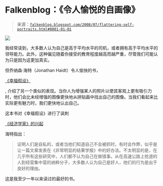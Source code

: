<!--yml

类别：未分类

日期：2024-05-12 23:05:51

-->

# Falkenblog：《令人愉悦的自画像》

> 来源：[`falkenblog.blogspot.com/2008/07/flattering-self-portraits.html#0001-01-01`](http://falkenblog.blogspot.com/2008/07/flattering-self-portraits.html#0001-01-01)

![](https://blogger.googleusercontent.com/img/b/R29vZ2xl/AVvXsEhcMIPbuG-jLpRPj6WztnrAQRH6nBfgBZgQldNIY2429QEbXHKxQxw8byfaDI99CtBqFHTCXe1LkN2jCYmiju7T1IEdzjgwnr2jyK_FlpHBkHQ2Be7VIXT5riFnNMaGwFMal2rqpQ/s1600-h/happiness.jpg)

我经常读到，大多数人认为自己是高于平均水平的司机，或者拥有高于平均水平的领导能力。此外，这种偏见随着你接受的教育程度越高而越严重，尽管我们可能认为只是因为这更加真实。 

但乔纳森·海特（Jonathan Haidt）令人愉快的书，

[《幸福假设》](http://www.happinesshypothesis.com/)

, 介绍了另一个类似的表现。当你人为增强某人的照片以使其客观上更有吸引力时，他们会比未经增强的图像更快地从拼贴画中找出自己的图像。当我们看起来比实际更有魅力时，我们更快地认出自己。

这本书对《幸福假设》进行了讽刺

[《经济学家》的兴起](http://falkenblog.blogspot.com/2008/04/why-freakonomics-craze.html)

海特指出：

> 证明人们是自私的，或者当他们知道自己不会被抓时，有时会作弊，似乎是让一篇文章发表在《非常明显的结果学报》中的好办法。不太明显的是，在几乎所有这些研究中，人们都不认为自己在做错事。从在高速公路上抢道的人到经营集中营的纳粹分子，大多数人认为自己是好人，他们的行为是出于良好的理由。

这是我至少一年以来读过的最好的书。
